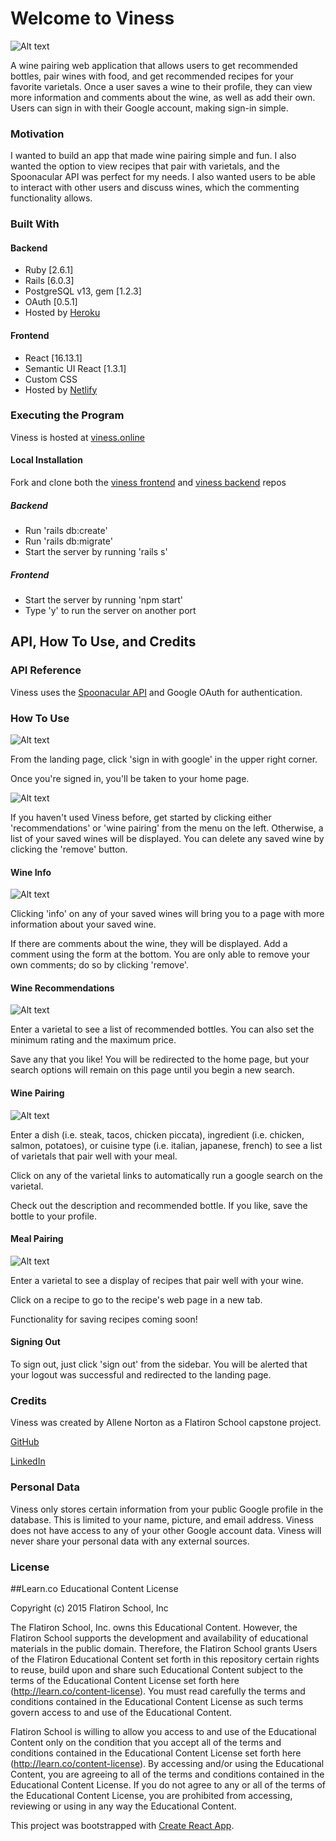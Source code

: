 # Welcome to Viness

![Alt text](viness_landing.png "Landing")

A wine pairing web application that allows users to get recommended bottles, pair wines with food, and get recommended recipes for your favorite varietals. Once a user saves a wine to their profile, they can view more information and comments about the wine, as well as add their own. Users can sign in with their Google account, making sign-in simple.

### Motivation

I wanted to build an app that made wine pairing simple and fun. I also wanted the option to view recipes that pair with varietals, and the Spoonacular API was perfect for my needs. I also wanted users to be able to interact with other users and discuss wines, which the commenting functionality allows.

### Built With

#### Backend

* Ruby [2.6.1]
* Rails [6.0.3]
* PostgreSQL v13, gem [1.2.3]
* OAuth [0.5.1]
* Hosted by [Heroku](https://www.heroku.com/)

#### Frontend

* React [16.13.1]
* Semantic UI React [1.3.1]
* Custom CSS
* Hosted by [Netlify](https://www.netlify.com/)

### Executing the Program

Viness is hosted at [viness.online](https://www.viness.online)

#### Local Installation
Fork and clone both the [viness frontend](https://github.com/allene-norton/viness-frontend) and [viness backend](https://github.com/allene-norton/viness-backend) repos 

##### Backend

* Run 'rails db:create'
* Run 'rails db:migrate'
* Start the server by running 'rails s'

##### Frontend

* Start the server by running 'npm start'
* Type 'y' to run the server on another port


## API, How To Use, and Credits
### API Reference

Viness uses the [Spoonacular API](https://spoonacular.com/food-api) and Google OAuth for authentication.

### How To Use

![Alt text](viness_landing.png "Landing")

From the landing page, click 'sign in with google' in the upper right corner.

Once you're signed in, you'll be taken to your home page.

![Alt text](viness_home.png "Home Page")

If you haven't used Viness before, get started by clicking either 'recommendations' or 'wine pairing' from the menu on the left. Otherwise, a list of your saved wines will be displayed. You can delete any saved wine by clicking the 'remove' button.

#### Wine Info

![Alt text](viness_info.png "Info Page")

Clicking 'info' on any of your saved wines will bring you to a page with more information about your saved wine.

If there are comments about the wine, they will be displayed. Add a comment using the form at the bottom. You are only able to remove your own comments; do so by clicking 'remove'.

#### Wine Recommendations

![Alt text](viness_recs.png "Recommendations Page")

Enter a varietal to see a list of recommended bottles. You can also set the minimum rating and the maximum price.

Save any that you like! You will be redirected to the home page, but your search options will remain on this page until you begin a new search.

#### Wine Pairing

![Alt text](viness_wp.png "Wine Pairing Page")

Enter a dish (i.e. steak, tacos, chicken piccata), ingredient (i.e. chicken, salmon, potatoes), or cuisine type (i.e. italian, japanese, french) to see a list of varietals that pair well with your meal.

Click on any of the varietal links to automatically run a google search on the varietal.

Check out the description and recommended bottle. If you like, save the bottle to your profile.

#### Meal Pairing

![Alt text](viness_mp.png "Home Page")

Enter a varietal to see a display of recipes that pair well with your wine.

Click on a recipe to go to the recipe's web page in a new tab.

Functionality for saving recipes coming soon!

#### Signing Out

To sign out, just click 'sign out' from the sidebar. You will be alerted that your logout was successful and redirected to the landing page.

### Credits

Viness was created by Allene Norton as a Flatiron School capstone project.

[GitHub](https://github.com/allene-norton)

[LinkedIn](https://linkedin.com/in/allene-norton)

### Personal Data

Viness only stores certain information from your public Google profile in the database. This is limited to your name, picture, and email address. Viness does not have access to any of your other Google account data. Viness will never share your personal data with any external sources. 

### License

##Learn.co Educational Content License

Copyright (c) 2015 Flatiron School, Inc

The Flatiron School, Inc. owns this Educational Content. However, the Flatiron School supports the development and availability of educational materials in the public domain. Therefore, the Flatiron School grants Users of the Flatiron Educational Content set forth in this repository certain rights to reuse, build upon and share such Educational Content subject to the terms of the Educational Content License set forth here (http://learn.co/content-license). You must read carefully the terms and conditions contained in the Educational Content License as such terms govern access to and use of the Educational Content.

Flatiron School is willing to allow you access to and use of the Educational Content only on the condition that you accept all of the terms and conditions contained in the Educational Content License set forth here (http://learn.co/content-license). By accessing and/or using the Educational Content, you are agreeing to all of the terms and conditions contained in the Educational Content License. If you do not agree to any or all of the terms of the Educational Content License, you are prohibited from accessing, reviewing or using in any way the Educational Content.





This project was bootstrapped with [Create React App](https://github.com/facebook/create-react-app).
